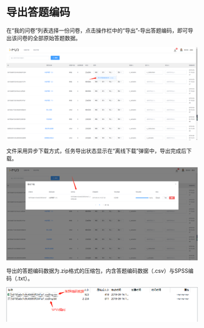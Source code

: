 # 导出答题编码

在“我的问卷”列表选择一份问卷，点击操作栏中的“导出”-导出答题编码，即可导出该问卷的全部原始答题数据。

![&#x6211;&#x7684;&#x95EE;&#x5377;-&#x5BFC;&#x51FA;&#x7B54;&#x9898;&#x7F16;&#x7801;&#x6570;&#x636E;](../../.gitbook/assets/image%20%28156%29.png)



 文件采用异步下载方式，任务导出状态显示在“离线下载”弹窗中，导出完成后下载。

![&#x5BFC;&#x51FA;&#x7B54;&#x9898;&#x7F16;&#x7801;&#x6570;&#x636E;](../../.gitbook/assets/image%20%28169%29.png)



导出的答题编码数据为.zip格式的压缩包，内含答题编码数据（.csv）与SPSS编码（.txt）。

![&#x5BFC;&#x51FA;&#x7684;&#x7B54;&#x9898;&#x7F16;&#x7801;&#x6570;&#x636E;&#x6587;&#x4EF6;](../../.gitbook/assets/image%20%28227%29.png)






